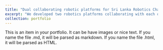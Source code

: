 ```yaml
---
title: "Dual collaborating robotic platforms for Sri Lanka Robotics Challenge 2018"
excerpt: "We developed two robotics platforms collaborating with each other to carry out the necessory tasks in the arena. <br/><img src='/images/SLRC_vid.gif'>"
collection: portfolio
---
```


This is an item in your portfolio. It can be have images or nice text. If you name the file .md, it will be parsed as markdown. If you name the file .html, it will be parsed as HTML. 
